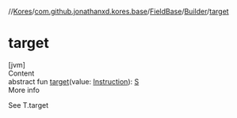 //[Kores](../../../index.md)/[com.github.jonathanxd.kores.base](../../index.md)/[FieldBase](../index.md)/[Builder](index.md)/[target](target.md)



# target  
[jvm]  
Content  
abstract fun [target](target.md)(value: [Instruction](../../../com.github.jonathanxd.kores/-instruction/index.md)): [S](index.md)  
More info  


See T.target

  



